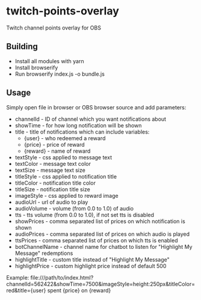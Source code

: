 # twitch-points-overlay
Twitch channel points overlay for OBS

## Building 
- Install all modules with yarn
- Install browserify
- Run browserify index.js -o bundle.js

## Usage
Simply open file in browser or OBS browser source and add parameters:
- channelId - ID of channel which you want notifications about
- showTime - for how long notification will be shown
- title - title of notifications which can include variables:
  - {user} - who redeemed a reward
  - {price} - price of reward
  - {reward} - name of reward
- textStyle - css applied to message text
- textColor - message text color
- textSize - message text size
- titleStyle - css applied to notification title
- titleColor - notification title color
- titleSize - notification title size
- imageStyle - css applied to reward image
- audioUrl - url of audio to play
- audioVolume - volume (from 0.0 to 1.0) of audio
- tts - tts volume (from 0.0 to 1.0), if not set tts is disabled
- showPrices - comma separated list of prices on which notification is shown
- audioPrices - comma separated list of prices on which audio is played
- ttsPrices - comma separated list of prices on which tts is enabled
- botChannelName - channel name for chatbot to listen for "Highlight My Message" redemptions
- highlightTitle - custom title instead of "Highlight My Message" 
- highlightPrice - custom highlight price instead of default 500

Example: file:///path/to/index.html?channelId=562422&showTime=7500&imageStyle=height:250px&titleColor=red&title={user} spent {price} on {reward}
